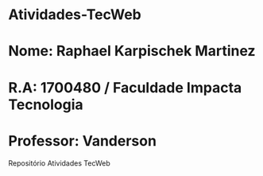 # Atividades-TecWeb
# Nome: Raphael Karpischek Martinez
# R.A: 1700480 / Faculdade Impacta Tecnologia
# Professor: Vanderson
Repositório Atividades TecWeb
